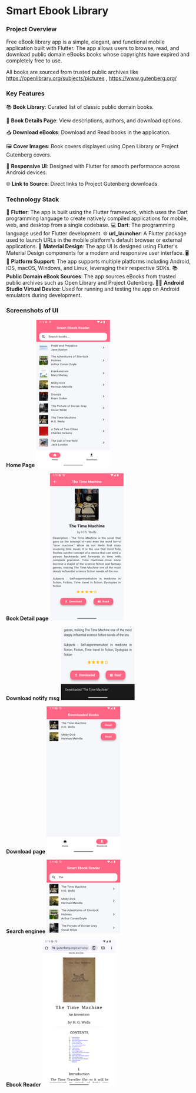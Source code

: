 # Smart Ebook Library

### Project Overview 
Free eBook library app is a simple, elegant, and functional mobile application built with Flutter. The app allows users to browse, read, and download public domain eBooks books whose copyrights have expired and completely free to use.

All books are sourced from trusted public archives like https://openlibrary.org/subjects/pictures , https://www.gutenberg.org/ 

### Key Features

📚 **Book Library**: Curated list of classic public domain books.

📖 **Book Details Page**: View descriptions, authors, and download options.

📥 **Download eBooks**: Download and Read books in the application.

🖼️ **Cover Images**: Book covers displayed using Open Library or Project Gutenberg covers.

📱 **Responsive UI**: Designed with Flutter for smooth performance across Android devices.

🌐 **Link to Source**: Direct links to Project Gutenberg downloads.

### Technology Stack
🧱 **Flutter**: The app is built using the Flutter framework, which uses the Dart programming language to create natively compiled applications for mobile, web, and desktop from a single codebase.
💻 **Dart**: The programming language used for Flutter development.
🌐 **url_launcher**: A Flutter package used to launch URLs in the mobile platform's default browser or external applications.
🎨 **Material Design**: The app UI is designed using Flutter's Material Design components for a modern and responsive user interface.
🖥️📱 **Platform Support**: The app supports multiple platforms including Android, iOS, macOS, Windows, and Linux, leveraging their respective SDKs.
📚 **Public Domain eBook Sources**: The app sources eBooks from trusted public archives such as Open Library and Project Gutenberg.
📱💡 **Android Studio Virtual Device**: Used for running and testing the app on Android emulators during development.

### Screenshots of UI
**Home Page**
<img src="screenshots/Home page.png" width="200" height="400">

**Book Detail page**
<img src="screenshots/Book Detail.png" width="200" height="400">

**Download notify msg**
<img src="screenshots/Downloaded.png" width="200" height="200">

**Download page**
<img src="screenshots/Download page.png" width="200" height="400">

**Search enginee**
<img src="screenshots/Search enginee.png" width="200" height="200">

**Ebook Reader**
<img src="screenshots/Screenshot_1749977111.png" width="200" height="400">
